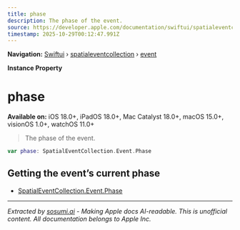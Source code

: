 ```yaml
---
title: phase
description: The phase of the event.
source: https://developer.apple.com/documentation/swiftui/spatialeventcollection/event/phase-swift.property
timestamp: 2025-10-29T00:12:47.991Z
---
```


**Navigation:** [Swiftui](/documentation/swiftui) › [spatialeventcollection](/documentation/swiftui/spatialeventcollection) › [event](/documentation/swiftui/spatialeventcollection/event)

**Instance Property**

# phase

**Available on:** iOS 18.0+, iPadOS 18.0+, Mac Catalyst 18.0+, macOS 15.0+, visionOS 1.0+, watchOS 11.0+

> The phase of the event.

```swift
var phase: SpatialEventCollection.Event.Phase
```

## Getting the event’s current phase

- [SpatialEventCollection.Event.Phase](/documentation/swiftui/spatialeventcollection/event/phase-swift.enum)

---

*Extracted by [sosumi.ai](https://sosumi.ai) - Making Apple docs AI-readable.*
*This is unofficial content. All documentation belongs to Apple Inc.*
